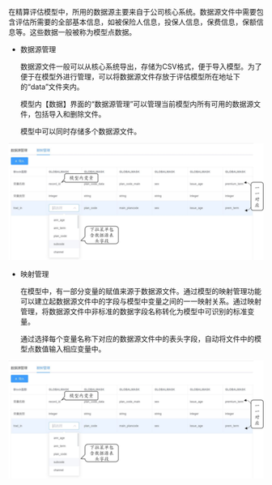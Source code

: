 在精算评估模型中，所用的数据源主要来自于公司核心系统。数据源文件中需要包含评估所需要的全部基本信息，如被保险人信息，投保人信息，保费信息，保额信息等。这些数据一般被称为模型点数据。

-   数据源管理

    数据源文件一般可以从核心系统导出，存储为CSV格式，便于导入模型。为了便于在模型外进行管理，可以将数据源文件存放于评估模型所在地址下的“data”文件夹内。

    模型内【数据】界面的“数据源管理”可以管理当前模型内所有可用的数据源文件，包括导入和删除文件。

    模型中可以同时存储多个数据源文件。

   ![Image](./media/数据映射.png)


-   映射管理

    在模型中，有一部分变量的赋值来源于数据源文件。通过模型的映射管理功能可以建立起数据源文件中的字段与模型中变量之间的一一映射关系。通过映射管理，将数据源文件中非标准的数据字段名称转化为模型中可识别的标准变量。

    通过选择每个变量名称下对应的数据源文件中的表头字段，自动将文件中的模型点数值输入相应变量中。

![Image](./media/数据映射.png)



